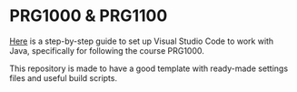 # PRG1000 & PRG1100
[Here](Step-by-step.md) is a step-by-step guide to set up Visual Studio Code to work with Java, specifically for following the course PRG1000.

This repository is made to have a good template with ready-made settings files and useful build scripts.
